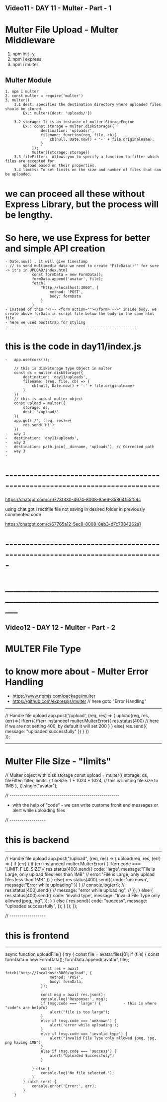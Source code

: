 ## Video11 - DAY 11 - Multer - Part - 1
# Multer File Upload - Multer Middleware
1. npm init -y
2. npm i express
3. npm i multer

## Multer Module
    1. npm i multer
    2. const multer = require('multer')
    3. multer()
        3.1 dest: specifies the destination directory where uploaded files should be stored.
            Ex.: multer({dest: 'uploads/'})

        3.2 storage: It is an instance of multer.StorageEngine
            Ex.: const storage = multer.diskStorage({
                    destination: 'uploads/',
                    filename: function(req, file, cb){
                        cb(null, Date.now() + '-' + file.originalname);
                    }
                });
                multer({storage: storage})
        3.3 fileFilter:  Allows you to specify a function to filter which files are accepted for 
            upload based on their properties.
        3.4 limits: To set limits on the size and number of files that can be uploaded.
# we can proceed all these without Express Library, but the process will be lengthy. 
# So here, we use Express for better and simple API creation 
    - Date.now() , it will give timestamp
    - // to send multimedia data we need to create "FileData()"" for sure -> it's in UPLOAD/index.html
                const formData = new FormData();
                formData.append('avatar', file);
                fetch(
                    "http://localhost:3000", {
                        method: 'POST',
                        body: formData
                    }
                )
    - instead of this "<!-- <form action=""></form> -->" inside body, we create above forData in script file below the body in the same html file
    - here we used bootstrap for styling
    -----------------------------------------------------------
# this is the code in day11/index.js
    -   app.use(cors());

        // this is diskStorage type Object in multer
        const ds = multer.diskStorage({
            destination: 'day11/uploads',
            filename: (req, file, cb) => {
                cb(null, Date.now() + '-' + file.originalname)
            }
        })
        // this is actual multer object 
        const upload = multer({
            storage: ds,
            dest: '/upload/'
        })
        app.get('/', (req, res)=>{
            res.send('Hi')
        })
    -   way 1
    -   destination: 'day11/uploads',
    -   way 2
    -   destination: path.join(__dirname, 'uploads'), // Corrected path
    -   way 3
    -   
# ----------------------------------------------------------------------------
https://chatgpt.com/c/6773f330-4674-8008-8ae6-35864f55f54c

using chat gpt i rectifile file not saving in desired folder in previously commented code

https://chatgpt.com/c/67765a12-5ec8-8008-8eb3-d7c7084262a1
# -----------------------------------------------------------------------------
# _____________________________________________________________________________

## Video12 - DAY 12 - Multer - Part - 2

# MULTER File Type

# to know more about - Multer Error Handling
 - https://www.npmjs.com/package/multer
 - https://github.com/expressjs/multer // here goto "Error Handling"

-------------------------------------------------------------------------------

// Handle file upload
app.post('/upload', (req, res) => {
    upload(req, res, (err)=>{
        if(err){
            if(err instanceof multer.MulterError){
                res.status(400)  // here if we are not setting 400, by default it will set 200
            }
        }
        else{
            res.send({
                message: "uploaded successfully"
            })
        }
    })  
});

--------------------------------------------------------------------------------

# Multer File Size - "limits"

// Multer object with disk storage
const upload = multer({
  storage: ds,
  fileFilter: filter,
  limits: {
    fileSize: 1 * 1024 * 1024, // this is limiting file size to 1MB
  },
}).single("avatar");

// -------------------------------------------------------

- with the help of "code" - we can write custome fronit end messages or alert while uploading files

// ------------------

# this is backend 
___________________________
// Handle file upload
app.post("/upload", (req, res) => {
  upload(req, res, (err) => {
    if (err) {
      if (err instanceof multer.MulterError) {
        if(err.code === 'LIMIT_FILE_SIZE'){
            res.status(400).send({
                code: 'large',
                message:"File is Large, only upload files less than 1MB"
                // error:"File is Large, only upload files less than 1MB"
            })
        }
        else{
            res.status(400).send({
                code: 'unknown',
                message:"Error while uploading"
            })
        }
        // console.log(err);
        // res.status(400).send({
        //   message: "error while uploading",
        // });
      } else {
        res.status(400).send({
            code: 'invalid type',
            message: "Invalid File Type only allowed jpeg, jpg",
        });
      }
    } else {
      res.send({
        code: "success",
        message: "uploaded successfully",
      });
    }
  });
});

// ------------------

# this is frontend 
___________________________
async function uploadFile() {
            try {
                const file = avatar.files[0];
                if (file) {
                    const formData = new FormData();
                    formData.append('avatar', file);

                    const res = await fetch("http://localhost:3000/upload", {
                        method: 'POST',
                        body: formData,
                    });

                    const msg = await res.json();
                    console.log('Response:', msg);
                    if (msg.code === 'large') {          - this is where "code"s are helpful
                        alert("file is too large");
                    }
                    else if (msg.code === 'unknown') {
                        alert('error while uploading');
                    }
                    else if (msg.code === 'invalid type') {
                        alert("Invalid File Type only allowed jpeg, jpg, png having 1MB")
                    }
                    else if (msg.code === 'success') {
                        alert("Uploaded Successfuly")
                    }

                } else {
                    console.log('No file selected.');
                }
            } catch (err) {
                console.error('Error:', err);
            }
        }